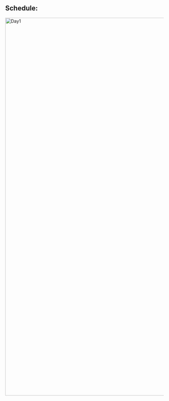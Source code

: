 ## Schedule:

<img src="https://i.ibb.co/x67yXkV/Day1.jpg" alt="Day1" border="0" width='1200px' height='1200px' >

